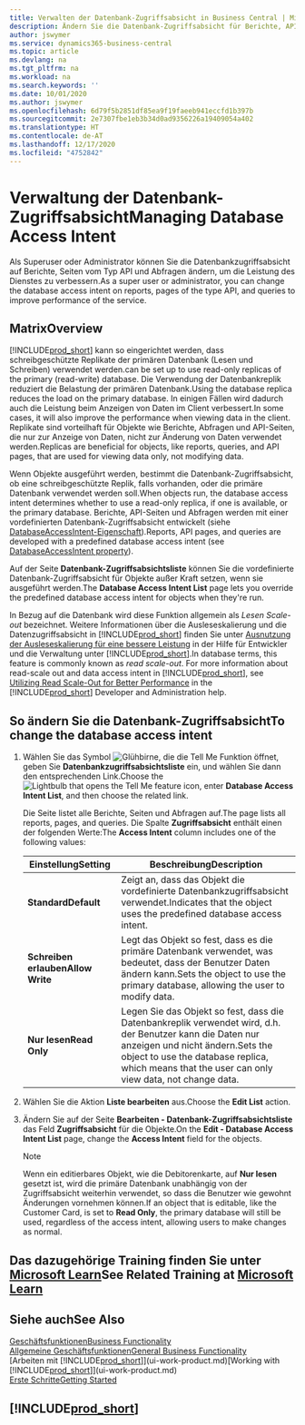 ```yaml
---
title: Verwalten der Datenbank-Zugriffsabsicht in Business Central | Microsoft Docs
description: Ändern Sie die Datenbank-Zugriffsabsicht für Berichte, API-Seiten und Abfragen.
author: jswymer
ms.service: dynamics365-business-central
ms.topic: article
ms.devlang: na
ms.tgt_pltfrm: na
ms.workload: na
ms.search.keywords: ''
ms.date: 10/01/2020
ms.author: jswymer
ms.openlocfilehash: 6d79f5b2851df85ea9f19faeeb941eccfd1b397b
ms.sourcegitcommit: 2e7307fbe1eb3b34d0ad9356226a19409054a402
ms.translationtype: HT
ms.contentlocale: de-AT
ms.lasthandoff: 12/17/2020
ms.locfileid: "4752842"
---
```

# <a name="managing-database-access-intent"></a><span data-ttu-id="00cce-103">Verwaltung der Datenbank-Zugriffsabsicht</span><span class="sxs-lookup"><span data-stu-id="00cce-103">Managing Database Access Intent</span></span> 

<span data-ttu-id="00cce-104">Als Superuser oder Administrator können Sie die Datenbankzugriffsabsicht auf Berichte, Seiten vom Typ API und Abfragen ändern, um die Leistung des Dienstes zu verbessern.</span><span class="sxs-lookup"><span data-stu-id="00cce-104">As a super user or administrator, you can change the database access intent on reports, pages of the type API, and queries to improve performance of the service.</span></span>

## <a name="overview"></a><span data-ttu-id="00cce-105">Matrix</span><span class="sxs-lookup"><span data-stu-id="00cce-105">Overview</span></span>

[!INCLUDE[prod_short](includes/prod_short.md)] <span data-ttu-id="00cce-106">kann so eingerichtet werden, dass schreibgeschützte Replikate der primären Datenbank (Lesen und Schreiben) verwendet werden.</span><span class="sxs-lookup"><span data-stu-id="00cce-106">can be set up to use read-only replicas of the primary (read-write) database.</span></span> <span data-ttu-id="00cce-107">Die Verwendung der Datenbankreplik reduziert die Belastung der primären Datenbank.</span><span class="sxs-lookup"><span data-stu-id="00cce-107">Using the database replica reduces the load on the primary database.</span></span> <span data-ttu-id="00cce-108">In einigen Fällen wird dadurch auch die Leistung beim Anzeigen von Daten im Client verbessert.</span><span class="sxs-lookup"><span data-stu-id="00cce-108">In some cases, it will also improve the performance when viewing data in the client.</span></span> <span data-ttu-id="00cce-109">Replikate sind vorteilhaft für Objekte wie Berichte, Abfragen und API-Seiten, die nur zur Anzeige von Daten, nicht zur Änderung von Daten verwendet werden.</span><span class="sxs-lookup"><span data-stu-id="00cce-109">Replicas are beneficial for objects, like reports, queries, and API pages, that are used for viewing data only, not modifying data.</span></span>

<span data-ttu-id="00cce-110">Wenn Objekte ausgeführt werden, bestimmt die Datenbank-Zugriffsabsicht, ob eine schreibgeschützte Replik, falls vorhanden, oder die primäre Datenbank verwendet werden soll.</span><span class="sxs-lookup"><span data-stu-id="00cce-110">When objects run, the database access intent determines whether to use a read-only replica, if one is available, or the primary database.</span></span> <span data-ttu-id="00cce-111">Berichte, API-Seiten und Abfragen werden mit einer vordefinierten Datenbank-Zugriffsabsicht entwickelt (siehe [DatabaseAccessIntent-Eigenschaft](/dynamics365/business-central/dev-itpro/developer/properties/devenv-dataaccessintent-property)).</span><span class="sxs-lookup"><span data-stu-id="00cce-111">Reports, API pages, and queries are developed with a predefined database access intent (see [DatabaseAccessIntent property](/dynamics365/business-central/dev-itpro/developer/properties/devenv-dataaccessintent-property)).</span></span>

<span data-ttu-id="00cce-112">Auf der Seite **Datenbank-Zugriffsabsichtsliste** können Sie die vordefinierte Datenbank-Zugriffsabsicht für Objekte außer Kraft setzen, wenn sie ausgeführt werden.</span><span class="sxs-lookup"><span data-stu-id="00cce-112">The **Database Access Intent List** page lets you override the predefined database access intent for objects when they're run.</span></span>

<span data-ttu-id="00cce-113">In Bezug auf die Datenbank wird diese Funktion allgemein als *Lesen Scale-out* bezeichnet. Weitere Informationen über die Ausleseskalierung und die Datenzugriffsabsicht in [!INCLUDE[prod_short](includes/prod_short.md)] finden Sie unter [Ausnutzung der Ausleseskalierung für eine bessere Leistung](/dynamics365/business-central/dev-itpro/administration/database-read-scale-out-overview) in der Hilfe für Entwickler und die Verwaltung unter [!INCLUDE[prod_short](includes/prod_short.md)].</span><span class="sxs-lookup"><span data-stu-id="00cce-113">In database terms, this feature is commonly known as *read scale-out*. For more information about read-scale out and data access intent in [!INCLUDE[prod_short](includes/prod_short.md)], see [Utilizing Read Scale-Out for Better Performance](/dynamics365/business-central/dev-itpro/administration/database-read-scale-out-overview) in the [!INCLUDE[prod_short](includes/prod_short.md)] Developer and Administration help.</span></span>

## <a name="to-change-the-database-access-intent"></a><span data-ttu-id="00cce-114">So ändern Sie die Datenbank-Zugriffsabsicht</span><span class="sxs-lookup"><span data-stu-id="00cce-114">To change the database access intent</span></span>

1. <span data-ttu-id="00cce-115">Wählen Sie das Symbol ![Glühbirne, die die Tell Me Funktion öffnet](media/ui-search/search_small.png "Tell Me-Funktion"), geben Sie **Datenbankzugriffsabsichtsliste** ein, und wählen Sie dann den entsprechenden Link.</span><span class="sxs-lookup"><span data-stu-id="00cce-115">Choose the ![Lightbulb that opens the Tell Me feature](media/ui-search/search_small.png "Tell me what you want to do") icon, enter **Database Access Intent List**, and then choose the related link.</span></span>

    <span data-ttu-id="00cce-116">Die Seite listet alle Berichte, Seiten und Abfragen auf.</span><span class="sxs-lookup"><span data-stu-id="00cce-116">The page lists all reports, pages, and queries.</span></span> <span data-ttu-id="00cce-117">Die Spalte **Zugriffsabsicht** enthält einen der folgenden Werte:</span><span class="sxs-lookup"><span data-stu-id="00cce-117">The **Access Intent** column includes one of the following values:</span></span>

    |<span data-ttu-id="00cce-118">**Einstellung**</span><span class="sxs-lookup"><span data-stu-id="00cce-118">**Setting**</span></span>|<span data-ttu-id="00cce-119">**Beschreibung**</span><span class="sxs-lookup"><span data-stu-id="00cce-119">**Description**</span></span>|  
    |------------|-------------|  
    |<span data-ttu-id="00cce-120">**Standard**</span><span class="sxs-lookup"><span data-stu-id="00cce-120">**Default**</span></span>|<span data-ttu-id="00cce-121">Zeigt an, dass das Objekt die vordefinierte Datenbankzugriffsabsicht verwendet.</span><span class="sxs-lookup"><span data-stu-id="00cce-121">Indicates that the object uses the predefined database access intent.</span></span>|
    |<span data-ttu-id="00cce-122">**Schreiben erlauben**</span><span class="sxs-lookup"><span data-stu-id="00cce-122">**Allow Write**</span></span>|<span data-ttu-id="00cce-123">Legt das Objekt so fest, dass es die primäre Datenbank verwendet, was bedeutet, dass der Benutzer Daten ändern kann.</span><span class="sxs-lookup"><span data-stu-id="00cce-123">Sets the object to use the primary database, allowing the user to modify data.</span></span>|
    |<span data-ttu-id="00cce-124">**Nur lesen**</span><span class="sxs-lookup"><span data-stu-id="00cce-124">**Read Only**</span></span>|<span data-ttu-id="00cce-125">Legen Sie das Objekt so fest, dass die Datenbankreplik verwendet wird, d.h. der Benutzer kann die Daten nur anzeigen und nicht ändern.</span><span class="sxs-lookup"><span data-stu-id="00cce-125">Sets the object to use the database replica, which means that the user can only view data, not change data.</span></span>|

2. <span data-ttu-id="00cce-126">Wählen Sie die Aktion **Liste bearbeiten** aus.</span><span class="sxs-lookup"><span data-stu-id="00cce-126">Choose the **Edit List** action.</span></span>

3. <span data-ttu-id="00cce-127">Ändern Sie auf der Seite **Bearbeiten - Datenbank-Zugriffsabsichtsliste** das Feld **Zugriffsabsicht** für die Objekte.</span><span class="sxs-lookup"><span data-stu-id="00cce-127">On the **Edit - Database Access Intent List** page, change the **Access Intent** field for the objects.</span></span>

    > [!NOTE]
    > <span data-ttu-id="00cce-128">Wenn ein editierbares Objekt, wie die Debitorenkarte, auf **Nur lesen** gesetzt ist, wird die primäre Datenbank unabhängig von der Zugriffsabsicht weiterhin verwendet, so dass die Benutzer wie gewohnt Änderungen vornehmen können.</span><span class="sxs-lookup"><span data-stu-id="00cce-128">If an object that is editable, like the Customer Card, is set to **Read Only**, the primary database will still be used, regardless of the access intent, allowing users to make changes as normal.</span></span>

## <a name="see-related-training-at-microsoft-learn"></a><span data-ttu-id="00cce-129">Das dazugehörige Training finden Sie unter [Microsoft Learn](/learn/paths/deploy-configure-dynamics-365-business-central/)</span><span class="sxs-lookup"><span data-stu-id="00cce-129">See Related Training at [Microsoft Learn](/learn/paths/deploy-configure-dynamics-365-business-central/)</span></span>

## <a name="see-also"></a><span data-ttu-id="00cce-130">Siehe auch</span><span class="sxs-lookup"><span data-stu-id="00cce-130">See Also</span></span>
[<span data-ttu-id="00cce-131">Geschäftsfunktionen</span><span class="sxs-lookup"><span data-stu-id="00cce-131">Business Functionality</span></span>](across-business-functionality.md)  
[<span data-ttu-id="00cce-132">Allgemeine Geschäftsfunktionen</span><span class="sxs-lookup"><span data-stu-id="00cce-132">General Business Functionality</span></span>](ui-across-business-areas.md)  
<span data-ttu-id="00cce-133">[Arbeiten mit [!INCLUDE[prod_short](includes/prod_short.md)]](ui-work-product.md)</span><span class="sxs-lookup"><span data-stu-id="00cce-133">[Working with [!INCLUDE[prod_short](includes/prod_short.md)]](ui-work-product.md)</span></span>  
[<span data-ttu-id="00cce-134">Erste Schritte</span><span class="sxs-lookup"><span data-stu-id="00cce-134">Getting Started</span></span>](product-get-started.md)    

## [!INCLUDE[prod_short](includes/free_trial_md.md)]  
